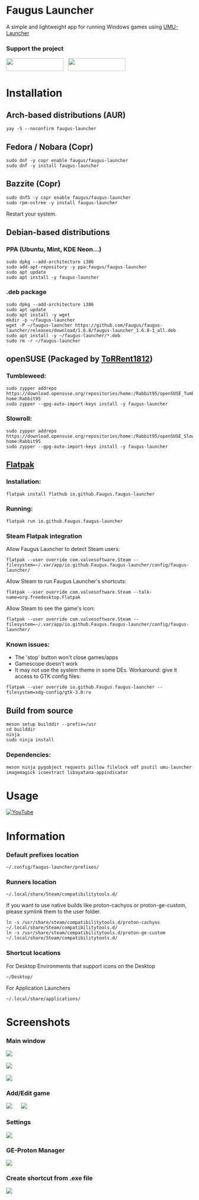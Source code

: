 # Faugus Launcher
A simple and lightweight app for running Windows games using [UMU-Launcher](https://github.com/Open-Wine-Components/umu-launcher)

### Support the project
<a href='https://ko-fi.com/K3K210EMDU' target='_blank'><img src=https://github.com/Faugus/faugus-launcher/blob/main/assets/ko-fi.png width="155" height="35"/></a>&nbsp;&nbsp;
<a href='https://www.paypal.com/donate/?business=57PP9DVD3VWAN&no_recurring=0&currency_code=USD' target='_blank'><img src=https://github.com/Faugus/faugus-launcher/blob/main/assets/paypal.png width="155" height="35"/></a>

# Installation
## Arch-based distributions (AUR)
```
yay -S --noconfirm faugus-launcher
```

## Fedora / Nobara (Copr)
```
sudo dnf -y copr enable faugus/faugus-launcher
sudo dnf -y install faugus-launcher
```

## Bazzite (Copr)
```
sudo dnf5 -y copr enable faugus/faugus-launcher
sudo rpm-ostree -y install faugus-launcher
```
Restart your system.

## Debian-based distributions
### PPA (Ubuntu, Mint, KDE Neon...)
```
sudo dpkg --add-architecture i386
sudo add-apt-repository -y ppa:faugus/faugus-launcher
sudo apt update
sudo apt install -y faugus-launcher
```
### .deb package
```
sudo dpkg --add-architecture i386
sudo apt update
sudo apt install -y wget
mkdir -p ~/faugus-launcher
wget -P ~/faugus-launcher https://github.com/Faugus/faugus-launcher/releases/download/1.6.8/faugus-launcher_1.6.8-1_all.deb
sudo apt install -y ~/faugus-launcher/*.deb
sudo rm -r ~/faugus-launcher
```

## openSUSE (Packaged by [ToRRent1812](https://github.com/ToRRent1812))
### Tumbleweed:
```
sudo zypper addrepo https://download.opensuse.org/repositories/home:/Rabbit95/openSUSE_Tumbleweed/ home:Rabbit95
sudo zypper --gpg-auto-import-keys install -y faugus-launcher
```
### Slowroll:
```
sudo zypper addrepo https://download.opensuse.org/repositories/home:/Rabbit95/openSUSE_Slowroll/ home:Rabbit95
sudo zypper --gpg-auto-import-keys install -y faugus-launcher
```

## [Flatpak](https://flathub.org/apps/io.github.Faugus.faugus-launcher)
### Installation:
```
flatpak install flathub io.github.Faugus.faugus-launcher
```
### Running:
```
flatpak run io.github.Faugus.faugus-launcher
```
### Steam Flatpak integration
Allow Faugus Launcher to detect Steam users:
```
flatpak --user override com.valvesoftware.Steam --filesystem=~/.var/app/io.github.Faugus.faugus-launcher/config/faugus-launcher/
```
Allow Steam to run Faugus Launcher's shortcuts:
```
flatpak --user override com.valvesoftware.Steam --talk-name=org.freedesktop.Flatpak
```
Allow Steam to see the game's icon:
```
flatpak --user override com.valvesoftware.Steam --filesystem=~/.var/app/io.github.Faugus.faugus-launcher/config/faugus-launcher/
```
### Known issues:
- The 'stop' button won't close games/apps
- Gamescope doesn't work
- It may not use the system theme in some DEs. Workaround: give it access to GTK config files:
```
flatpak --user override io.github.Faugus.faugus-launcher --filesystem=xdg-config/gtk-3.0:ro
```

## Build from source
```
meson setup builddir --prefix=/usr
cd builddir
ninja
sudo ninja install
```
### Dependencies:
```
meson ninja pygobject requests pillow filelock vdf psutil umu-launcher imagemagick icoextract libayatana-appindicator
```

# Usage
[![YouTube](http://i.ytimg.com/vi/Ay6C2f55Pc8/hqdefault.jpg)](https://www.youtube.com/watch?v=Ay6C2f55Pc8)

# Information
### Default prefixes location
```
~/.config/faugus-launcher/prefixes/
```

### Runners location
```
~/.local/share/Steam/compatibilitytools.d/
```
If you want to use native builds like proton-cachyos or proton-ge-custom, please symlink them to the user folder.
```
ln -s /usr/share/steam/compatibilitytools.d/proton-cachyos ~/.local/share/Steam/compatibilitytools.d/
ln -s /usr/share/steam/compatibilitytools.d/proton-ge-custom ~/.local/share/Steam/compatibilitytools.d/
```

### Shortcut locations
For Desktop Environments that support icons on the Desktop
```
~/Desktop/
```
For Application Launchers
```
~/.local/share/applications/
```

# Screenshots
### Main window
<img src=https://github.com/user-attachments/assets/5d7285f1-9202-44d4-8161-fff89ba73d0b/><br><br>
<img src=https://github.com/user-attachments/assets/3b9f147a-ae05-493b-9f35-cf588269c354/><br><br>
<img src=https://github.com/user-attachments/assets/62738021-45f7-495c-85ff-8c0a740285d4/><br>
### Add/Edit game
<img src=https://github.com/user-attachments/assets/4ec6edfc-b47b-4420-8b99-1d19e900c1df/>&nbsp;&nbsp;&nbsp;&nbsp;&nbsp;&nbsp;<img src=https://github.com/user-attachments/assets/fe6a45e1-fafb-4957-aff0-111a934042c8/><br>
### Settings
<img src=https://github.com/user-attachments/assets/e92d764a-0407-434b-b7cc-70ebe34167c3/><br>
### GE-Proton Manager
<img src=https://github.com/user-attachments/assets/50635aa3-8f6a-4846-a4e4-8cb8f5ca05a5/><br>
### Create shortcut from .exe file
<img src=https://github.com/user-attachments/assets/8b824dbc-49f8-45ec-b3d0-7480d8c4be81/><br>
